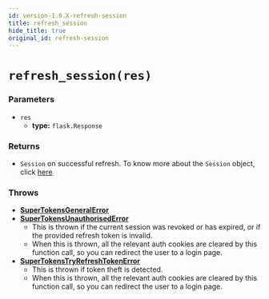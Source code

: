 ```yaml
---
id: version-1.0.X-refresh-session
title: refresh_session
hide_title: true
original_id: refresh-session
---
```


# `refresh_session(res)`
### Parameters

- `res`
    - **type:** `flask.Response`

### Returns
- `Session` on successful refresh. To know more about the `Session` object, click [here](./session-object/overview)

### Throws
- **[SuperTokensGeneralError](./error-handling/general-error)**
- **[SuperTokensUnauthorisedError](./error-handling/unauthorised)**
    - This is thrown if the current session was revoked or has expired, or if the provided refresh token is invalid.
    - When this is thrown, all the relevant auth cookies are cleared by this function call, so you can redirect the user to a login page.
- **[SuperTokensTryRefreshTokenError](./error-handling/token-theft-detected)**
    - This is thrown if token theft is detected.
    - When this is thrown, all the relevant auth cookies are cleared by this function call, so you can redirect the user to a login page.